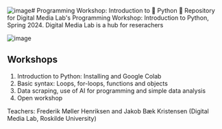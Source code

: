 ![image](https://github.com/Frederikmh90/python_workshop/assets/67645182/4b7b2b31-e2c5-4c42-a2f2-dcac55850a34)# Programming Workshop: Introduction to 🐍 Python 🐍
Repository for Digital Media Lab's Programming Workshop: Introduction to Python, Spring 2024. Digital Media Lab is a hub for reserachers 

![image](https://github.com/Frederikmh90/python_workshop/assets/67645182/2b683e5b-5967-4470-99fb-7e6d6928d9fb)


## Workshops
1) Introduction to Python: Installing and Google Colab
2) Basic syntax: Loops, for-loops, functions and objects
3) Data scraping, use of AI for programming and simple data analysis
4) Open workshop

Teachers: Frederik Møller Henriksen and Jakob Bæk Kristensen
(Digital Media Lab, Roskilde University)

